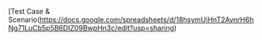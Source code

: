 [Test Case & Scenario(https://docs.google.com/spreadsheets/d/18hsymUiHnT2AvnrH6hNg71LuCb5p5B6DIZ09BwpHn3c/edit?usp=sharing)
